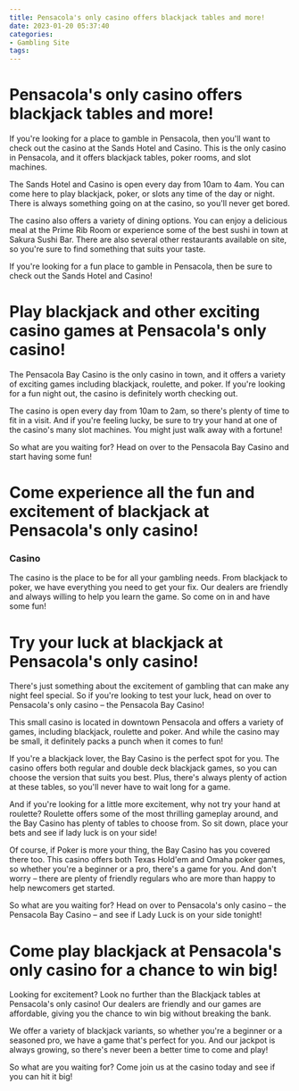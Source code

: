 ```yaml
---
title: Pensacola's only casino offers blackjack tables and more!
date: 2023-01-20 05:37:40
categories:
- Gambling Site
tags:
---
```



#  Pensacola's only casino offers blackjack tables and more!

If you're looking for a place to gamble in Pensacola, then you'll want to check out the casino at the Sands Hotel and Casino. This is the only casino in Pensacola, and it offers blackjack tables, poker rooms, and slot machines.

The Sands Hotel and Casino is open every day from 10am to 4am. You can come here to play blackjack, poker, or slots any time of the day or night. There is always something going on at the casino, so you'll never get bored.

The casino also offers a variety of dining options. You can enjoy a delicious meal at the Prime Rib Room or experience some of the best sushi in town at Sakura Sushi Bar. There are also several other restaurants available on site, so you're sure to find something that suits your taste.

If you're looking for a fun place to gamble in Pensacola, then be sure to check out the Sands Hotel and Casino!

#  Play blackjack and other exciting casino games at Pensacola's only casino!

The Pensacola Bay Casino is the only casino in town, and it offers a variety of exciting games including blackjack, roulette, and poker. If you're looking for a fun night out, the casino is definitely worth checking out.

The casino is open every day from 10am to 2am, so there's plenty of time to fit in a visit. And if you're feeling lucky, be sure to try your hand at one of the casino's many slot machines. You might just walk away with a fortune!

So what are you waiting for? Head on over to the Pensacola Bay Casino and start having some fun!

#  Come experience all the fun and excitement of blackjack at Pensacola's only casino!

### Casino

The casino is the place to be for all your gambling needs. From blackjack to poker, we have everything you need to get your fix. Our dealers are friendly and always willing to help you learn the game. So come on in and have some fun!

#  Try your luck at blackjack at Pensacola's only casino!

There's just something about the excitement of gambling that can make any night feel special. So if you're looking to test your luck, head on over to Pensacola's only casino – the Pensacola Bay Casino!

This small casino is located in downtown Pensacola and offers a variety of games, including blackjack, roulette and poker. And while the casino may be small, it definitely packs a punch when it comes to fun!

If you're a blackjack lover, the Bay Casino is the perfect spot for you. The casino offers both regular and double deck blackjack games, so you can choose the version that suits you best. Plus, there's always plenty of action at these tables, so you'll never have to wait long for a game.

And if you're looking for a little more excitement, why not try your hand at roulette? Roulette offers some of the most thrilling gameplay around, and the Bay Casino has plenty of tables to choose from. So sit down, place your bets and see if lady luck is on your side!

Of course, if Poker is more your thing, the Bay Casino has you covered there too. This casino offers both Texas Hold'em and Omaha poker games, so whether you're a beginner or a pro, there's a game for you. And don't worry – there are plenty of friendly regulars who are more than happy to help newcomers get started.

So what are you waiting for? Head on over to Pensacola's only casino – the Pensacola Bay Casino – and see if Lady Luck is on your side tonight!

#  Come play blackjack at Pensacola's only casino for a chance to win big!

Looking for excitement? Look no further than the Blackjack tables at Pensacola's only casino! Our dealers are friendly and our games are affordable, giving you the chance to win big without breaking the bank.

We offer a variety of blackjack variants, so whether you're a beginner or a seasoned pro, we have a game that's perfect for you. And our jackpot is always growing, so there's never been a better time to come and play!

So what are you waiting for? Come join us at the casino today and see if you can hit it big!